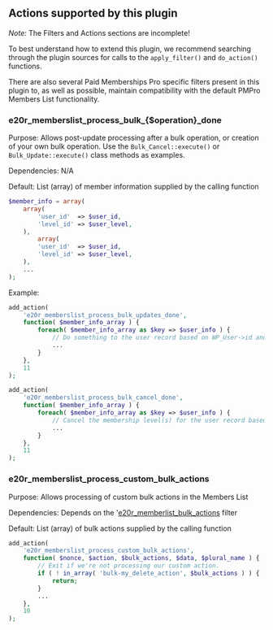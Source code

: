 ## Actions supported by this plugin

*Note:* The Filters and Actions sections are incomplete!

To best understand how to extend this plugin, we recommend searching through the plugin sources for calls to the `apply_filter()` and `do_action()` functions.

There are also several Paid Memberships Pro specific filters present in this plugin to, as well as possible, maintain compatibility with the default PMPro Members List functionality.

### e20r_memberslist_process_bulk_{$operation}_done

Purpose: Allows post-update processing after a bulk operation, or creation of your own bulk operation. Use the `Bulk_Cancel::execute()` or `Bulk_Update::execute()` class methods as examples.

Dependencies: N/A

Default: List (array) of member information supplied by the calling function

```php
$member_info = array(
	array(
		'user_id'  => $user_id,
		'level_id' => $user_level,
	),
		array(
		'user_id'  => $user_id,
		'level_id' => $user_level,
	),
	...
);
```
Example:
```php
add_action(
	'e20r_memberslist_process_bulk_updates_done',
	function( $member_info_array ) {
		foreach( $member_info_array as $key => $user_info ) {
			// Do something to the user record based on WP_User->id and PMPro membership level ID
			...
		}
	},
	11
);
```

```php
add_action(
	'e20r_memberslist_process_bulk_cancel_done',
	function( $member_info_array ) {
		foreach( $member_info_array as $key => $user_info ) {
			// Cancel the membership level(s) for the user record based on WP_User->id
			...
		}
	},
	11
);
```
### e20r_memberslist_process_custom_bulk_actions

Purpose: Allows processing of custom bulk actions in the Members List

Dependencies: Depends on the '[e20r_memberlist_bulk_actions](https://github.com/eighty20results/e20r-members-list/docs/FILTERS.md#e20r_memberlist_bulk_actions) filter

Default: List (array) of bulk actions supplied by the calling function

```php
add_action(
	'e20r_memberslist_process_custom_bulk_actions',
	function( $nonce, $action, $bulk_actions, $data, $plural_name ) {
		// Exit if we're not processing our custom action.
	 	if ( ! in_array( 'bulk-my_delete_action', $bulk_actions ) ) {
	 		return;
	 	}
	 	...
	},
	10
);  
```
